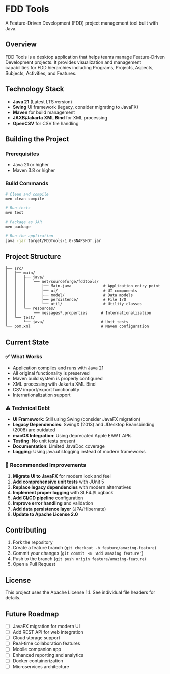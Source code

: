 # FDD Tools

A Feature-Driven Development (FDD) project management tool built with Java.

## Overview

FDD Tools is a desktop application that helps teams manage Feature-Driven Development projects. It provides visualization and management capabilities for FDD hierarchies including Programs, Projects, Aspects, Subjects, Activities, and Features.

## Technology Stack

- **Java 21** (Latest LTS version)
- **Swing** UI framework (legacy, consider migrating to JavaFX)
- **Maven** for build management
- **JAXB/Jakarta XML Bind** for XML processing
- **OpenCSV** for CSV file handling

## Building the Project

### Prerequisites

- Java 21 or higher
- Maven 3.8 or higher

### Build Commands

```bash
# Clean and compile
mvn clean compile

# Run tests
mvn test

# Package as JAR
mvn package

# Run the application
java -jar target/FDDTools-1.0-SNAPSHOT.jar
```

## Project Structure

```text
├── src/
│   ├── main/
│   │   ├── java/
│   │   │   └── net/sourceforge/fddtools/
│   │   │       ├── Main.java              # Application entry point
│   │   │       ├── ui/                    # UI components
│   │   │       ├── model/                 # Data models
│   │   │       ├── persistence/           # File I/O
│   │   │       └── util/                  # Utility classes
│   │   └── resources/
│   │       └── messages*.properties      # Internationalization
│   └── test/
│       └── java/                         # Unit tests
└── pom.xml                               # Maven configuration
```

## Current State

### ✅ What Works

- Application compiles and runs with Java 21
- All original functionality is preserved
- Maven build system is properly configured
- XML processing with Jakarta XML Bind
- CSV import/export functionality
- Internationalization support

### ⚠️ Technical Debt

- **UI Framework**: Still using Swing (consider JavaFX migration)
- **Legacy Dependencies**: SwingX (2013) and JDesktop Beansbinding (2008) are outdated
- **macOS Integration**: Using deprecated Apple EAWT APIs
- **Testing**: No unit tests present
- **Documentation**: Limited JavaDoc coverage
- **Logging**: Using java.util.logging instead of modern frameworks

### 🔄 Recommended Improvements

1. **Migrate UI to JavaFX** for modern look and feel
2. **Add comprehensive unit tests** with JUnit 5
3. **Replace legacy dependencies** with modern alternatives
4. **Implement proper logging** with SLF4J/Logback
5. **Add CI/CD pipeline** configuration
6. **Improve error handling** and validation
7. **Add data persistence layer** (JPA/Hibernate)
8. **Update to Apache License 2.0**

## Contributing

1. Fork the repository
2. Create a feature branch (`git checkout -b feature/amazing-feature`)
3. Commit your changes (`git commit -m 'Add amazing feature'`)
4. Push to the branch (`git push origin feature/amazing-feature`)
5. Open a Pull Request

## License

This project uses the Apache License 1.1. See individual file headers for details.

## Future Roadmap

- [ ] JavaFX migration for modern UI
- [ ] Add REST API for web integration
- [ ] Cloud storage support
- [ ] Real-time collaboration features
- [ ] Mobile companion app
- [ ] Enhanced reporting and analytics
- [ ] Docker containerization
- [ ] Microservices architecture
